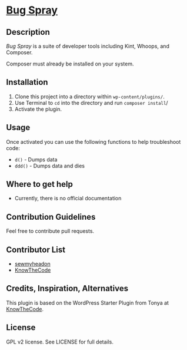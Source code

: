 # [Bug Spray](https://ivycat.com)

## Description

_Bug Spray_ is a suite of developer tools including Kint, Whoops, and Composer.

Composer must already be installed on your system.

## Installation

1. Clone this project into a directory within `wp-content/plugins/`.
1. Use Terminal to `cd` into the directory and run `composer install`/
1. Activate the plugin.

## Usage

Once activated you can use the following functions to help troubleshoot code:

* `d()` - Dumps data
* `ddd()` - Dumps data and dies

## Where to get help

* Currently, there is no official documentation

## Contribution Guidelines
Feel free to contribute pull requests.

## Contributor List
* [sewmyheadon](https://github.com/sewmyheadon)
* [KnowTheCode](https://github.com/KnowTheCode)

## Credits, Inspiration, Alternatives
This plugin is based on the WordPress Starter Plugin from Tonya at [KnowTheCode](https://github.com/KnowTheCode).

## License
GPL v2 license. See LICENSE for full details.